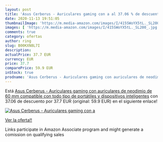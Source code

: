 ```yaml
---
layout: post
title: 'Asus Cerberus - Auriculares gaming con a al 37.06 % de descuento'
date: 2020-11-13 19:51:05
thumbnailImage: 'https://m.media-amazon.com/images/I/415SWoYX5tL._SL200_.jpg'
images: [ 'https://m.media-amazon.com/images/I/415SWoYX5tL._SL200_.jpg' ]
comments: true
category: ofertas
author: ring
slug: B00KXN8L7I
description:
actualPrice: 37.7 EUR
currency: EUR
price: 37.7
comparePrice: 59.9 EUR
inStock: true
prodname: 'Asus Cerberus - Auriculares gaming con auriculares de neodimio de 60 mm compatible con todo tipo de portátiles y dispositivos inteligentes'
---
```


Está [Asus Cerberus - Auriculares gaming con auriculares de neodimio de 60 mm compatible con todo tipo de portátiles y dispositivos inteligentes](https://www.amazon.es/dp/B00KXN8L7I/?tag=tolees-21) con 37.06 de descuento por 37.7 EUR (original: 59.9 EUR) en el siguiente enlace!

[![Asus Cerberus - Auriculares gaming con a](https://m.media-amazon.com/images/I/415SWoYX5tL._SL200_.jpg)](https://www.amazon.es/dp/B00KXN8L7I/?tag=tolees-21)

[Ver la oferta!!](https://www.amazon.es/dp/B00KXN8L7I/?tag=tolees-21)

Links participate in Amazon Associate program and might generate a comission on qualifying sales


